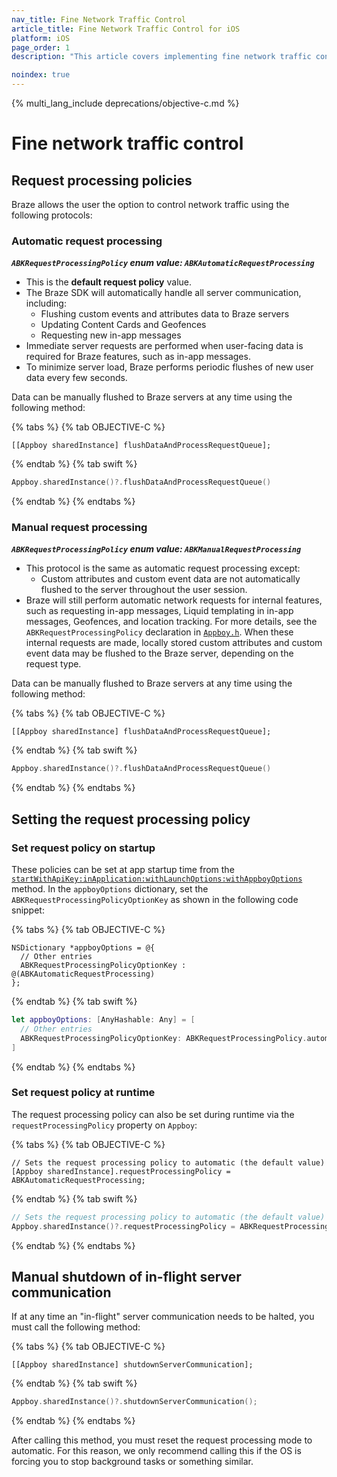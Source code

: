 ```yaml
---
nav_title: Fine Network Traffic Control
article_title: Fine Network Traffic Control for iOS
platform: iOS
page_order: 1
description: "This article covers implementing fine network traffic control for your iOS application."

noindex: true
---
```


{% multi_lang_include deprecations/objective-c.md %}

# Fine network traffic control

## Request processing policies

Braze allows the user the option to control network traffic using the following protocols:

### Automatic request processing

***`ABKRequestProcessingPolicy` enum value: `ABKAutomaticRequestProcessing`***

- This is the **default request policy** value.
- The Braze SDK will automatically handle all server communication, including:
    - Flushing custom events and attributes data to Braze servers
    - Updating Content Cards and Geofences
    - Requesting new in-app messages
- Immediate server requests are performed when user-facing data is required for Braze features, such as in-app messages.
- To minimize server load, Braze performs periodic flushes of new user data every few seconds.

Data can be manually flushed to Braze servers at any time using the following method:

{% tabs %}
{% tab OBJECTIVE-C %}

```objc
[[Appboy sharedInstance] flushDataAndProcessRequestQueue];
```

{% endtab %}
{% tab swift %}

```swift
Appboy.sharedInstance()?.flushDataAndProcessRequestQueue()
```

{% endtab %}
{% endtabs %}

### Manual request processing

***`ABKRequestProcessingPolicy` enum value: `ABKManualRequestProcessing`***

- This protocol is the same as automatic request processing except:
    - Custom attributes and custom event data are not automatically flushed to the server throughout the user session.
- Braze will still perform automatic network requests for internal features, such as requesting in-app messages, Liquid templating in in-app messages, Geofences, and location tracking. For more details, see the `ABKRequestProcessingPolicy` declaration in [`Appboy.h`][4]. When these internal requests are made, locally stored custom attributes and custom event data may be flushed to the Braze server, depending on the request type.

Data can be manually flushed to Braze servers at any time using the following method:

{% tabs %}
{% tab OBJECTIVE-C %}

```objc
[[Appboy sharedInstance] flushDataAndProcessRequestQueue];
```

{% endtab %}
{% tab swift %}

```swift
Appboy.sharedInstance()?.flushDataAndProcessRequestQueue()
```

{% endtab %}
{% endtabs %}

## Setting the request processing policy

### Set request policy on startup

These policies can be set at app startup time from the [`startWithApiKey:inApplication:withLaunchOptions:withAppboyOptions`][3] method. In the `appboyOptions` dictionary, set the `ABKRequestProcessingPolicyOptionKey` as shown in the following code snippet:

{% tabs %}
{% tab OBJECTIVE-C %}

```objc
NSDictionary *appboyOptions = @{
  // Other entries
  ABKRequestProcessingPolicyOptionKey : @(ABKAutomaticRequestProcessing)
};
```

{% endtab %}
{% tab swift %}

```swift
let appboyOptions: [AnyHashable: Any] = [
  // Other entries
  ABKRequestProcessingPolicyOptionKey: ABKRequestProcessingPolicy.automaticRequestProcessing.rawValue
]
```

{% endtab %}
{% endtabs %}

### Set request policy at runtime

The request processing policy can also be set during runtime via the `requestProcessingPolicy` property on `Appboy`:

{% tabs %}
{% tab OBJECTIVE-C %}

```objc
// Sets the request processing policy to automatic (the default value)
[Appboy sharedInstance].requestProcessingPolicy = ABKAutomaticRequestProcessing;
```

{% endtab %}
{% tab swift %}

```swift
// Sets the request processing policy to automatic (the default value)
Appboy.sharedInstance()?.requestProcessingPolicy = ABKRequestProcessingPolicy.automaticRequestProcessing
```

{% endtab %}
{% endtabs %}

## Manual shutdown of in-flight server communication

If at any time an "in-flight" server communication needs to be halted, you must call the following method:

{% tabs %}
{% tab OBJECTIVE-C %}

```objc
[[Appboy sharedInstance] shutdownServerCommunication];
```

{% endtab %}
{% tab swift %}

```swift
Appboy.sharedInstance()?.shutdownServerCommunication();
```

{% endtab %}
{% endtabs %}

After calling this method, you must reset the request processing mode to automatic. For this reason, we only recommend calling this if the OS is forcing you to stop background tasks or something similar.

[3]: https://appboy.github.io/appboy-ios-sdk/docs/interface_appboy.html#aa9f1bd9e4a5c082133dd9cc344108b24
[4]: https://github.com/Appboy/appboy-ios-sdk/blob/master/AppboyKit/include/Appboy.h
